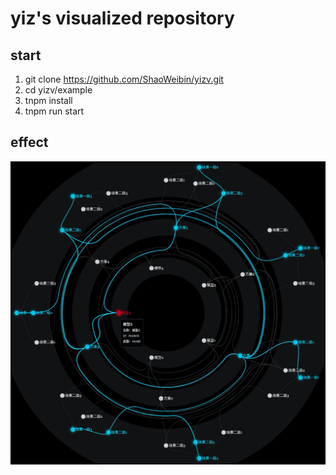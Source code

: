 # yiz's visualized repository

## start
1. git clone https://github.com/ShaoWeibin/yizv.git
2. cd yizv/example
3. tnpm install
4. tnpm run start

## effect
![](https://github.com/ShaoWeibin/images/blob/master/%E5%9C%BA%E6%99%AF-%E6%96%B9%E6%A1%88-%E6%A8%A1%E5%9E%8B.png?raw=true)
